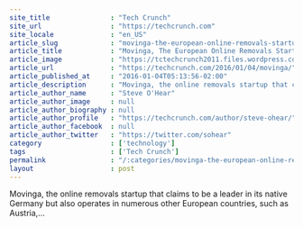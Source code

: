 ```yaml
---
site_title               : "Tech Crunch"
site_url                 : "https://techcrunch.com"
site_locale              : "en_US"
article_slug             : "movinga-the-european-online-removals-startup-picks-up-s25m-series-b-round-led-by-index"
article_title            : "Movinga, The European Online Removals Startup, Picks Up $25M Series B Round Led By Index"
article_image            : "https://tctechcrunch2011.files.wordpress.com/2016/01/three-founders-1_4268-1.jpg?w=764&h=400&crop=1"
article_url              : "https://techcrunch.com/2016/01/04/movinga/"
article_published_at     : "2016-01-04T05:13:56-02:00"
article_description      : "Movinga, the online removals startup that claims to be a leader in its native Germany but also operates in numerous other European countries, such as Austria,..."
article_author_name      : "Steve O'Hear"
article_author_image     : null
article_author_biography : null
article_author_profile   : "https://techcrunch.com/author/steve-ohear/"
article_author_facebook  : null
article_author_twitter   : "https://twitter.com/sohear"
category                 : ['technology']
tags                     : ['Tech Crunch']
permalink                : "/:categories/movinga-the-european-online-removals-startup-picks-up-s25m-series-b-round-led-by-index/"
layout                   : post
---
```


Movinga, the online removals startup that claims to be a leader in its native Germany but also operates in numerous other European countries, such as Austria,...
